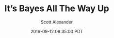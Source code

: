 ---
layout: podcast
title: "It’s Bayes All The Way Up"
author: Scott Alexander
description: https://slatestarcodex.com/2016/09/12/its-bayes-all-the-way-up/
date: 2016-09-12 09:35:00 PDT
length: 918255
duration: 229
guid: its-bayes-all-the-way-up
---